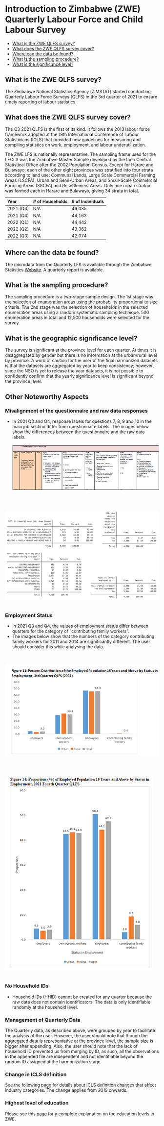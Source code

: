# Introduction to Zimbabwe (ZWE) Quarterly Labour Force and Child Labour Survey

- [What is the ZWE QLFS survey?](#what-is-the-zwe-qlfs-survey)
- [What does the ZWE QLFS survey cover?](#what-does-the-zwe-qlfs-survey-cover)
- [Where can the data be found?](#where-can-the-data-be-found)
- [What is the sampling procedure?](#what-is-the-sampling-procedure)
- [What is the significance level?](#what-is-the-geographic-significance-level)

## What is the ZWE QLFS survey?

The Zimbabwe National Statistics Agency (ZIMSTAT) started conducting Quarterly Labour Force Surveys (QLFS) in the 3rd quarter of 2021 to ensure timely reporting of labour statistics.

## What does the ZWE QLFS survey cover?

The Q3 2021 QLFS is the first of its kind. It follows the 2013 labour force framework adopted at the 19th International Conference of Labour Statisticians (ICLS) that provided new guidelines for measuring and compiling statistics on work, employment, and labour underutilization.

The ZWE LFS is nationally representative. The sampling frame used for the LFCLS was the Zimbabwe Master Sample developed by the then Central Statistical Office after the 2002 Population Census. Except for Harare and Bulawayo, each of the other eight provinces was stratified into four strata according to land use: Communal Lands, Large Scale Commercial Farming Areas (LSCFA), Urban and Semi-Urban Areas, and Small-Scale Commercial Farming Areas (SSCFA) and Resettlement Areas. Only one urban stratum was formed each in Harare and Bulawayo, giving 34 strata in total.

| Year   | # of Households        | # of Individuals|
| :------- | :--------                             | :--------             |
| 2021 (Q3)       | N/A    | 46,085 |
| 2021 (Q4)       | N/A    | 44,163 |
| 2022 (Q1)       | N/A    | 44,442 |
| 2022 (Q2)       | N/A    | 43,362|
| 2022 (Q3)       | N/A    | 42,074 |

## Where can the data be found?
The microdata from the Quarterly LFS is available through the Zimbabwe Statistics [Website](https://www.zimstat.co.zw/labour-force-publications/). A quarterly report is available.

## What is the sampling procedure?
The sampling procedure is a two-stage sample design. The 1st stage was the selection of enumeration areas using the probability proportional to size criteria. The 2nd stage was the selection of households in the selected enumeration areas using a random systematic sampling technique. 500 enumeration areas in total and 12,500 households were selected for the survey. 

## What is the geographic significance level?
The survey is significant at the province level for each quarter. At times it is disaggregated by gender but there is no information at the urban/rural level by province. A word of caution for the user of the final harmonized datasets is that the datasets are aggregated by year to keep consistency; however, since the NSO is yet to release the year datasets, it is not possible to confidently confirm that the yearly significance level is significant beyond the province level. 

## Other Noteworthy Aspects

### Misalignment of the questionnaire and raw data responses
- In 2021 Q3 and Q4, response labels for questions 7, 8, 9 and 10 in the main job section differ from questionnaire labels. The images below show the differences between the questionnaire and the raw data labels.
<br></br>
![questionnaire](utilities/image1.PNG)
<br></br>

<br></br>
![rawdata](utilities/image2.png)
<br></br>

### Employment Status
- In 2021 Q3 and Q4, the values of employment status differ between quarters for the category of "contributing family workers". 
- The images below show that the numbers of the category contributing family workers for 2011 and 2014 are significantly different. The user should consider this while analysing the data.

<br></br>
![Quarter_3](utilities/q3_empstat.PNG)
<br></br>

<br></br>
![Quarter_4](utilities/Q4_empstat.PNG)
<br></br>

### No Household IDs
- Household IDs (HHID) cannot be created for any quarter because the raw data does not contain identificators. The data is only identifiable randomly at the household level.

### Management of Quarterly Data
The Quarterly data, as described above, were grouped by year to facilitate the analysis of the user. However, the user should note that though the aggregated data is representative at the province level, the sample size is bigger after appending. Also, the user should note that the lack of household ID prevented us from merging by ID, as such, all the observations in the appended file are independent and not identifiable beyond the random ID assigned at the harmonization stage.

### Change in ICLS definition

See the following [page](./ICLS_change.md) for details about ICLS definition changes that affect industry categories. The change applies from 2019 onwards.

### Highest level of education

Please see this [page](https://github.com/worldbank/gld/blob/b1515b74f68d2f0cb11550682d453027ee31070c/Support/B%20-%20Country%20Survey%20Details/ZWE/LFS/Education.md) for a complete explanation on the education levels in ZWE.




